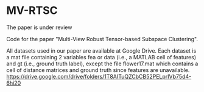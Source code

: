 # MV-RTSC
The paper is under review

Code for the paper "Multi-View Robust Tensor-based Subspace Clustering".

All datasets used in our paper are available at Google Drive. 
Each dataset is a mat file containing 2 variables fea or data (i.e., a MATLAB cell of features) and gt (i.e., ground truth label), 
except the file flower17.mat which contains a cell of distance matrices and ground truth since features are unavailable. https://drive.google.com/drive/folders/1T8AITuQZCbCB52PELprIVb75d4-6hi20
